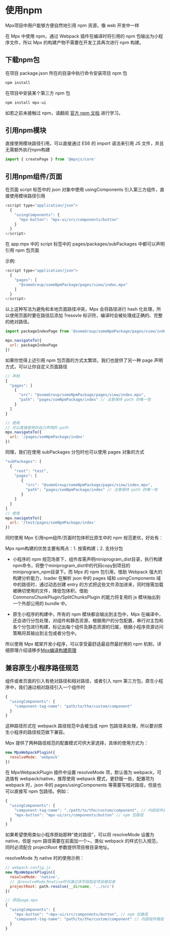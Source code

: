 # 使用npm

Mpx项目中用户能够方便自然地引用 npm 资源，像 web 开发中一样

在 Mpx 中使用 npm，通过 Webpack 插件在编译时将引用的 npm 包输出为小程序文件，所以 Mpx 的构建产物不需要在开发工具再次进行 npm 构建。

## 下载npm包

在项目 package.json 所在的目录中执行命令安装项目 npm 包

```js
npm install
```
在项目中安装某个第三方 npm 包

```js
npm install mpx-ui
```
如若之前未接触过 npm，请翻阅 [官方 npm 文档](https://docs.npmjs.com/about-npm/index.html) 进行学习。

## 引用npm模块

直接使用模块路径引用，可以直接通过 ES6 的 import 语法来引用 JS 文件，并且无需额外执行npm构建

```js
import { createPage } from '@mpxjs/core'
```

## 引用npm组件/页面

在页面 script 标签中的 json 对象中使用 usingComponents 引入第三方组件，直接使用模块路径引用

```js
<script type="application/json">
  {
    "usingComponents": {
      "mpx-button": "mpx-ui/src/components/button"
    }
  }
</script>
```
在 app.mpx 中的 script 标签中的 pages/packages/subPackages 中都可以声明引用 npm 包页面

示例:
```js
<script type="application/json">
  {
    "pages": [
      "@someGroup/someNpmPackage/pages/view/index.mpx"
    ]
  }
</script>
```
以上这种写法为避免和本地页面路径冲突，Mpx 会将路径进行 hash 化处理，所以使用页面时要在路径后添加 ?resovle 标识符，编译时会被处理成正确的、完整的绝对路径。

```js
import packageIndexPage from '@someGroup/someNpmPackage/pages/view/index.mpx?resolve'

mpx.navigateTo({
  url: packageIndexPage
})
```
如果你觉得上述引用 npm 包页面的方式太繁琐，我们也提供了另一种 page 声明方式，可以让你自定义页面路径

```js
// 声明
{
  "pages": [
    {
      "src": "@someGroup/someNpmPackage/pages/view/index.mpx",
      "path": "pages/somNpmPackage/index" // 注意保持 path 的唯一性
    }
  ]
}

// 使用
// 可以直接使用你自己声明的 path
mpx.navigateTo({
  url: '/pages/somNpmPackage/index'
})
```
同理，我们在使用 subPackages 分包时也可以使用 pages 对象的方式

```js
"subPackages": [
  {
    "root": "test",
    "pages": [
       {
         "src": "@someGroup/someNpmPackage/pages/view/index.mpx",
         "path": "pages/somNpmPackage/index" // 注意保持 path 的唯一性
       }
    ]
  }
]
// 使用
mpx.navigateTo({
  url: '/test/pages/somNpmPackage/index'
})
```

同时使用 Mpx 引用npm组件/页面时包体积比原生中的 npm 规范更优，好处有：

Mpx npm构建的优势主要有两点：1. 按需构建；2. 支持分包

* 小程序的 npm 规范场景下，组件库需声明miniprogram_dist目录，执行构建npm命令，将整个miniprogram_dist中的代码copy到项目的miniprogram_npm目录下。而 Mpx 的 npm 包引用，借助 Webpack 强大的构建分析能力，loader 在解析 json 中的 pages 域和 usingComponents 域中的路径时，通过动态创建 entry 的方式把这些文件添加进来，同时按需加载被确切使用的文件，降低包体积，借助  CommonsChunkPlugin/SplitChunksPlugin 的能力将复用的 js 模块抽出到一个外部公用的 bundle 中。

* 原生小程序的构建中，所有的 npm 模块都会输出到主包中，Mpx 在编译中，还会进行分包处理，对组件和静态资源，根据用户的分包配置，串行对主包和各个分包进行构建，标记出每个组件及静态资源的归属，根据小程序资源访问策略将其输出到主包或者分包中。

所以使用 Mpx 框架开发小程序，可以享受最舒适最自然最好用的 npm 机制，详细原理介绍请移步[Mpx编译构建原理](../understand/compile.md)

## 兼容原生小程序路径规范

组件或者页面的引入有绝对路径和相对路径，或者引入 npm 第三方包，原生小程序中，我们通过相对路径引入一个组件时
```js
{
  "usingComponents": {
    "component-tag-name": "path/to/the/custom/component"
  }
}
```
这种路径形式在 webpack 路径规范中会被当成 npm 包路径来处理，所以要对原生小程序的路径规范做下兼容。

Mpx 提供了两种路径规范的配置模式可供大家选择，具体的使用方式为：

```js
new MpxWebpackPlugin({
  resolveMode: 'webpack'
})
```
在 MpxWebpackPlugin 插件中设置 resolveMode 项，默认值为 webpack，可选值有 webpack/native，推荐使用 webpack 模式，更舒服一些，配置项为 webpack 时，json 中的 pages/usingComponents 等需要写相对路径，但是也可以直接写 npm 包路径。例如：
```js
{
  "usingComponents": {
    "component-tag-name": "./path/to/the/custom/component", // 内部组件路径
    "mpx-button": "mpx-ui/src/components/button" // npm 包路径
  }
}
```

如果希望使用类似小程序原始那种"绝对路径"，可以将 resolveMode 设置为 native，但是 npm 路径需要在前面加一个~，类似 webpack 的样式引入规范，同时必须配合 projectRoot 参数提供项目根目录地址。

resolveMode 为 native 时的使用示例：
```js
// webpack.config.js
new MpxWebpackPlugin({
  resolveMode: 'native',
  // 当resolveMode为native时可通过该字段指定项目根目录
  projectRoot: path.resolve(__dirname, '../src')
})

// 项目page.mpx
{
  "usingComponents": {
    "mpx-button": "~mpx-ui/src/components/button", // npm 包路径
    "component-tag-name": "path/to/the/custom/component" // 内部组件路径
  }
}
```
